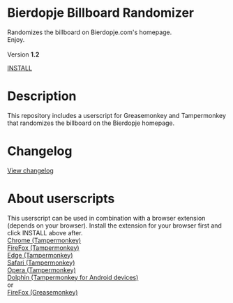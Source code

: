 # Bierdopje Billboard Randomizer
Randomizes the billboard on Bierdopje.com's homepage.
<BR/>
Enjoy.
<BR/><BR/>
Version <strong>1.2</strong>

<A HREF="https://github.com/Bierdopje-Community/bierdopje-billboard-randomizer/raw/master/bierdopje-billboard-randomizer-latest.user.js">INSTALL</A>

# Description
This repository includes a userscript for Greasemonkey and Tampermonkey that randomizes the billboard on the Bierdopje homepage.

# Changelog
<A HREF="https://raw.githubusercontent.com/Bierdopje-Community/bierdopje-billboard-randomizer/master/changelog.txt">View changelog</A>

# About userscripts
This userscript can be used in combination with a browser extension (depends on your browser). Install the extension for your browser first and click INSTALL above after.<BR/>
<A HREF="https://tampermonkey.net/?ext=dhdg&browser=chrome">Chrome (Tampermonkey)</A><BR/>
<A HREF="https://tampermonkey.net/?ext=dhdg&browser=firefox">FireFox (Tampermonkey)</A><BR/>
<A HREF="https://tampermonkey.net/?ext=dhdg&browser=edge">Edge (Tampermonkey)</A><BR/>
<A HREF="https://tampermonkey.net/?browser=safari">Safari (Tampermonkey)</A><BR/>
<A HREF="https://tampermonkey.net/?ext=dhdg&browser=opera">Opera (Tampermonkey)</A><BR/>
<A HREF="https://tampermonkey.net/?ext=dhdg&browser=dolphin">Dolphin (Tampermonkey for Android devices)</A><BR/>
or<BR/>
<A HREF="https://addons.mozilla.org/en-US/firefox/addon/greasemonkey/">FireFox (Greasemonkey)</A>
